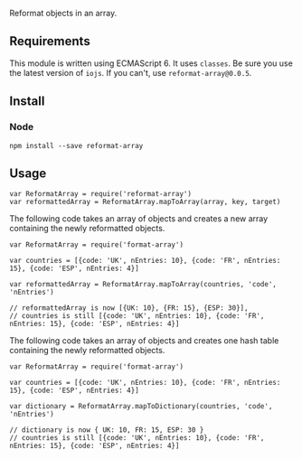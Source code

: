 Reformat objects in an array.


## Requirements

This module is written using ECMAScript 6. It uses `classes`. Be sure you use the latest version of `iojs`.
If you can't, use `reformat-array@0.0.5`.


## Install

### Node
`npm install --save reformat-array`

## Usage
```
var ReformatArray = require('reformat-array')
var reformattedArray = ReformatArray.mapToArray(array, key, target)
```

The following code takes an array of objects and creates a new array containing the newly reformatted objects.
```
var ReformatArray = require('format-array')

var countries = [{code: 'UK', nEntries: 10}, {code: 'FR', nEntries: 15}, {code: 'ESP', nEntries: 4}]

var reformattedArray = ReformatArray.mapToArray(countries, 'code', 'nEntries')

// reformattedArray is now [{UK: 10}, {FR: 15}, {ESP: 30}],
// countries is still [{code: 'UK', nEntries: 10}, {code: 'FR', nEntries: 15}, {code: 'ESP', nEntries: 4}]
```

The following code takes an array of objects and creates one hash table containing the newly reformatted objects.
```
var ReformatArray = require('format-array')

var countries = [{code: 'UK', nEntries: 10}, {code: 'FR', nEntries: 15}, {code: 'ESP', nEntries: 4}]

var dictionary = ReformatArray.mapToDictionary(countries, 'code', 'nEntries')

// dictionary is now { UK: 10, FR: 15, ESP: 30 }
// countries is still [{code: 'UK', nEntries: 10}, {code: 'FR', nEntries: 15}, {code: 'ESP', nEntries: 4}]
```
